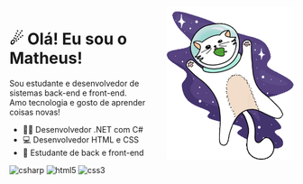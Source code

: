 <img src="banner.gif" width="225px" align="right" >

# ☄ Olá! Eu sou o Matheus!

Sou estudante e desenvolvedor de sistemas back-end e front-end. <br>
Amo tecnologia e gosto de aprender coisas novas!

- 👨‍💻 Desenvolvedor .NET com C#
- 💻 Desenvolvedor HTML e CSS
- 📘 Estudante de back e front-end

<div> 
<img src="https://cdn.jsdelivr.net/gh/devicons/devicon/icons/csharp/csharp-original.svg" title="csharp" alt="csharp" width="40" height="40"/>
<img src="https://cdn.jsdelivr.net/gh/devicons/devicon/icons/html5/html5-original.svg" title="html5" alt="html5" width="40" height="40"/>
<img src="https://cdn.jsdelivr.net/gh/devicons/devicon/icons/css3/css3-original.svg" title="css3" alt="css3" width="40" height="40"/>
</div>
